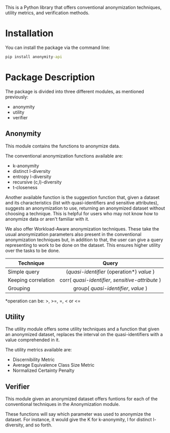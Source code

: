 This is a Python library that offers conventional anonymization techniques, utility metrics, and verification methods.

# Installation

You can install the package via the command line:

```bat
pip install anonymity-api
```

# Package Description

The package is divided into three different modules, as mentioned previously:
* anonymity
* utility
* verifier

## Anonymity

This module contains the functions to anonymize data.

The conventional anonymization functions available are:
* k-anonymity
* distinct l-diversity
* entropy l-diversity
* recursive (c,l)-diversity
* t-closeness

Another available function is the suggestion function that, given a dataset and its characteristics (list with quasi-identifiers and sensitive attributes), suggests an anonymization to use, returning an anonymized dataset without choosing a technique. This is helpful for users who may not know how to anonymize data or aren't familiar with it.

We also offer Workload-Aware anonymization techniques. These take the usual anonymization parameters also present in the conventional anonymization techniques but, in addition to that, the user can give a query representing to work to be done on the dataset. This ensures higher utility over the tasks to be done.

| Technique|      Query|
|----------|:-------------:|
| Simple query |  (*quasi-identifier* (operation*) *value* ) |
| Keeping correlation|    corr( *quasi-identifier*, *sensitive-attribute* )|
| Grouping | group( *quasi-identifier*, *value* ) |

*operation can be: >, >=, =, < or <=

## Utility

The utility module offers some utility techniques and a function that given an anonymized dataset, replaces the interval on the quasi-identifiers with a value comprehended in it.

The utility metrics available are:
* Discernibility Metric
* Average Equivalence Class Size Metric
* Normalized Certainty Penalty

## Verifier

This module given an anonymized dataset offers funtions for each of the conventional techniques in the Anonymization module.

These functions will say which parameter was used to anonymize the dataset. For instance, it would give the K for k-anonymity, l for distinct l-diversity, and so forth.